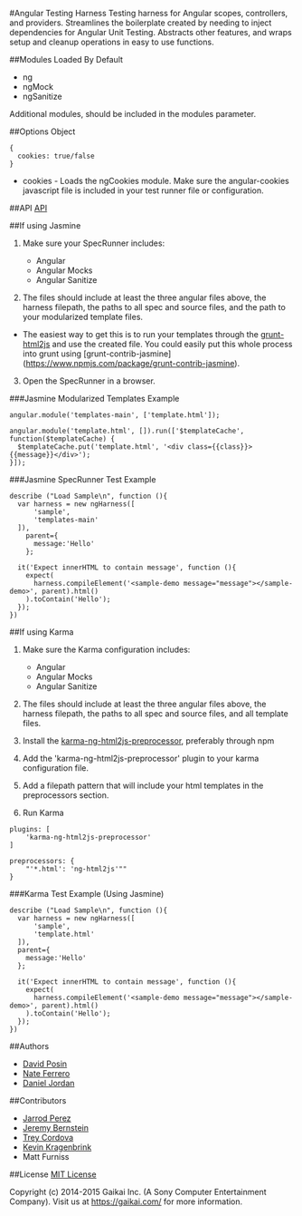 #Angular Testing Harness
Testing harness for Angular scopes, controllers, and providers.
Streamlines the boilerplate created by needing to inject dependencies for Angular Unit Testing.  Abstracts other features, and wraps setup and cleanup operations in easy to use functions.

##Modules Loaded By Default
  * ng
  * ngMock
  * ngSanitize

Additional modules, should be included in the modules parameter.

##Options Object
```
{
  cookies: true/false
}
```
* cookies - Loads the ngCookies module.  Make sure the angular-cookies javascript file is included in your test runner file or configuration.

##API
<a href="api.md">API</a>

##If using Jasmine
1. Make sure your SpecRunner includes:
    * Angular
    * Angular Mocks
    * Angular Sanitize

2. The files should include at least the three angular files above, the harness filepath, the paths to all spec and source files, and the path to your modularized template files.
  * The easiest way to get this is to run your templates through the [grunt-html2js](https://www.npmjs.com/package/grunt-html2js) and use the created file.  You could easily put this whole process into grunt using [grunt-contrib-jasmine] (https://www.npmjs.com/package/grunt-contrib-jasmine).

3. Open the SpecRunner in a browser.

###Jasmine Modularized Templates Example
```
angular.module('templates-main', ['template.html']);

angular.module('template.html', []).run(['$templateCache', function($templateCache) {
  $templateCache.put('template.html', '<div class={{class}}>{{message}}</div>');
}]);
```

###Jasmine SpecRunner Test Example
```
describe ("Load Sample\n", function (){
  var harness = new ngHarness([
      'sample',
      'templates-main'
  ]),
    parent={
      message:'Hello'
    };

  it('Expect innerHTML to contain message', function (){
    expect(
      harness.compileElement('<sample-demo message="message"></sample-demo>', parent).html()
    ).toContain('Hello');
  });
})
```


##If using Karma
1. Make sure the Karma configuration includes:
    * Angular
    * Angular Mocks
    * Angular Sanitize

2. The files should include at least the three angular files above, the harness filepath, the paths to all spec and source files, and all template files.
3. Install the [karma-ng-html2js-preprocessor](https://github.com/karma-runner/karma-ng-html2js-preprocessor), preferably through npm
4. Add the 'karma-ng-html2js-preprocessor' plugin to your karma configuration file.
5. Add a filepath pattern that will include your html templates in the preprocessors section.
6. Run Karma

```
plugins: [
    'karma-ng-html2js-preprocessor'
]
```
```
preprocessors: {
    "'*.html': 'ng-html2js'""
}
```

###Karma Test Example (Using Jasmine)
```
describe ("Load Sample\n", function (){
  var harness = new ngHarness([
      'sample',
      'template.html'
  ]),
  parent={
    message:'Hello'
  };

  it('Expect innerHTML to contain message', function (){
    expect(
      harness.compileElement('<sample-demo message="message"></sample-demo>', parent).html()
    ).toContain('Hello');
  });
})

```

##Authors
* [David Posin](https://github.com/Lastalas)
* [Nate Ferrero](https://github.com/NateFerrero)
* [Daniel Jordan](https://github.com/danjordan2)

##Contributors
* [Jarrod Perez](https://github.com/cytoplankton)
* [Jeremy Bernstein](https://github.com/Dr-Jerm)
* [Trey Cordova](https://github.com/treycordova)
* [Kevin Kragenbrink](https://github.com/kkragenbrink)
* Matt Furniss

##License
[MIT License](LICENSE.md)

Copyright (c) 2014-2015 Gaikai Inc. (A Sony Computer Entertainment Company).
Visit us at https://gaikai.com/ for more information.
